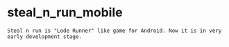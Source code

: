# steal_n_run_mobile
	Steal n run is "Lode Runner" like game for Android. Now it is in very early development stage.

